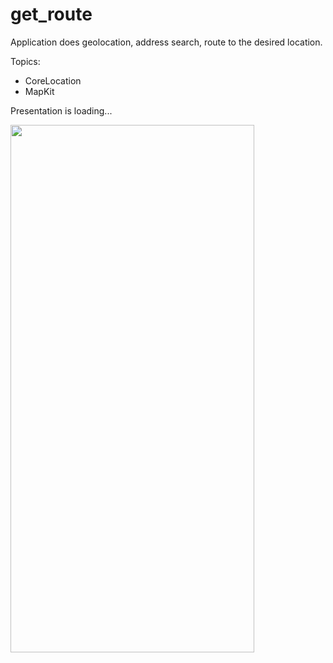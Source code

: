 # get_route

Application does geolocation, address search, route to the desired location.  

Topics:
 - CoreLocation
 - MapKit

Presentation is loading...

<img src="get_route.gif" width="390" height="844" />
